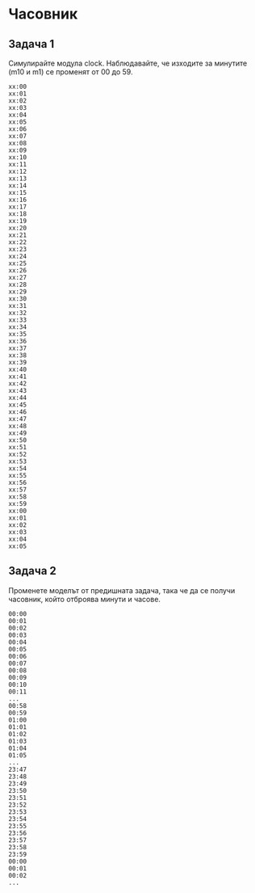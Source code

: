 # Часовник

## Задача 1
Симулирайте модула clock. Наблюдавайте, че изходите за минутите (m10 и m1) се променят от 00 до 59.

```
xx:00
xx:01
xx:02
xx:03
xx:04
xx:05
xx:06
xx:07
xx:08
xx:09
xx:10
xx:11
xx:12
xx:13
xx:14
xx:15
xx:16
xx:17
xx:18
xx:19
xx:20
xx:21
xx:22
xx:23
xx:24
xx:25
xx:26
xx:27
xx:28
xx:29
xx:30
xx:31
xx:32
xx:33
xx:34
xx:35
xx:36
xx:37
xx:38
xx:39
xx:40
xx:41
xx:42
xx:43
xx:44
xx:45
xx:46
xx:47
xx:48
xx:49
xx:50
xx:51
xx:52
xx:53
xx:54
xx:55
xx:56
xx:57
xx:58
xx:59
xx:00
xx:01
xx:02
xx:03
xx:04
xx:05
```

## Задача 2
Променете моделът от предишната задача, така че да се получи часовник, който отброява минути и часове.

```
00:00
00:01
00:02
00:03
00:04
00:05
00:06
00:07
00:08
00:09
00:10
00:11
...
00:58
00:59
01:00
01:01
01:02
01:03
01:04
01:05
...
23:47
23:48
23:49
23:50
23:51
23:52
23:53
23:54
23:55
23:56
23:57
23:58
23:59
00:00
00:01
00:02
...
```
